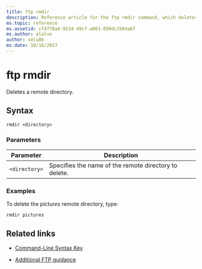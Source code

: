 ```yaml
---
title: ftp rmdir
description: Reference article for the ftp rmdir command, which deletes a root directory.
ms.topic: reference
ms.assetid: cf4778a4-9534-49c7-a061-850dc3504a67
ms.author: alalve
author: xelu86
ms.date: 10/16/2017
---
```


# ftp rmdir



Deletes a remote directory.

## Syntax

```
rmdir <directory>
```

### Parameters

| Parameter | Description |
| --------- | ----------- |
| `<directory>` | Specifies the name of the remote directory to delete. |

### Examples

To delete the *pictures* remote directory, type:

```
rmdir pictures
```

## Related links

- [Command-Line Syntax Key](command-line-syntax-key.md)

- [Additional FTP guidance](/previous-versions/orphan-topics/ws.10/cc756013(v=ws.10))

